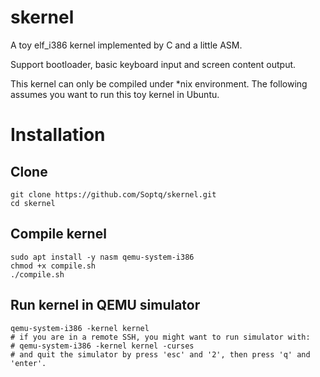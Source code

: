 # skernel

A toy elf_i386 kernel implemented by C and a little ASM.

Support bootloader, basic keyboard input and screen content output.

This kernel can only be compiled under *nix environment. The following assumes you want to run this toy kernel in Ubuntu.

# Installation

## Clone

```
git clone https://github.com/Soptq/skernel.git
cd skernel
```

## Compile kernel

```
sudo apt install -y nasm qemu-system-i386
chmod +x compile.sh
./compile.sh
```

## Run kernel in QEMU simulator

```
qemu-system-i386 -kernel kernel
# if you are in a remote SSH, you might want to run simulator with:
# qemu-system-i386 -kernel kernel -curses
# and quit the simulator by press 'esc' and '2', then press 'q' and 'enter'.
```